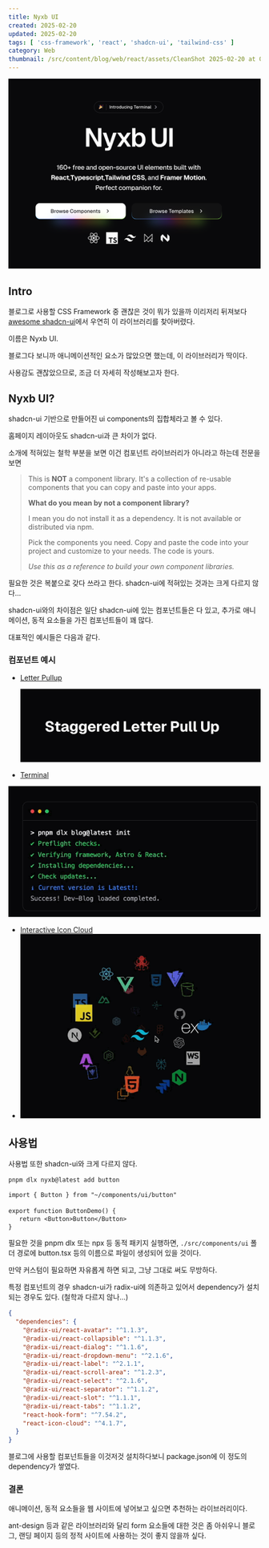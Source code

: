 ```yaml
---
title: Nyxb UI
created: 2025-02-20
updated: 2025-02-20
tags: [ 'css-framework', 'react', 'shadcn-ui', 'tailwind-css' ]
category: Web
thumbnail: /src/content/blog/web/react/assets/CleanShot 2025-02-20 at 03.33.38@2x.png
---
```




![CleanShot 2025-02-20 at 03.33.38@2x](./assets/CleanShot%202025-02-20%20at%2003.33.38@2x.png)

## Intro

블로그로 사용할 CSS Framework 중 괜찮은 것이 뭐가 있을까 이리저리 뒤져보다 [awesome shadcn-ui](!https://github.com/bytefer/awesome-shadcn-ui)에서 우연히 이 라이브러리를 찾아버렸다.    

이름은 Nyxb UI.  

블로그다 보니까 애니메이션적인 요소가 많았으면 했는데, 이 라이브러리가 딱이다.  

사용감도 괜찮았으므로, 조금 더 자세히 작성해보고자 한다.



## Nyxb UI?

shadcn-ui 기반으로 만들어진 ui components의 집합체라고 볼 수 있다.   

홈페이지 레이아웃도 shadcn-ui과 큰 차이가 없다.   

소개에 적혀있는 철학 부분을 보면 이건 컴포넌트 라이브러리가 아니라고 하는데 전문을 보면

> This is **NOT** a component library. It's a collection of re-usable components that you can copy and paste into your apps.
>
> **What do you mean by not a component library?**
>
> I mean you do not install it as a dependency. It is not available or distributed via npm.
>
> Pick the components you need. Copy and paste the code into your project and customize to your needs. The code is yours.
>
> *Use this as a reference to build your own component libraries.*

필요한 것은 복붙으로 갖다 쓰라고 한다. shadcn-ui에 적혀있는 것과는 크게 다르지 않다...

shadcn-ui와의 차이점은 일단 shadcn-ui에 있는 컴포넌트들은 다 있고, 추가로 애니메이션, 동적 요소들을 가진 컴포넌트들이 꽤 많다.

대표적인 예시들은 다음과 같다.

### 컴포넌트 예시

- [Letter Pullup](!https://nyxbui.design/docs/components/letter-pullup)

  ![CleanShot 2025-02-20 at 04.03.07](./assets/CleanShot%202025-02-20%20at%2004.03.07.gif)

- [Terminal](!https://nyxbui.design/docs/components/terminal) 

![CleanShot 2025-02-20 at 04.02.04](./assets/CleanShot%202025-02-20%20at%2004.02.04.gif)

- [Interactive Icon Cloud](!https://nyxbui.design/docs/components/icon-cloud)
- ![CleanShot 2025-02-20 at 03.58.17](./assets/CleanShot%202025-02-20%20at%2003.58.17.gif)

## 사용법

사용법 또한 shadcn-ui와 크게 다르지 않다.  

```shell title="terminal"
pnpm dlx nyxb@latest add button
```

```tsx title="ButtonDemo.tsx"
import { Button } from "~/components/ui/button"

export function ButtonDemo() {
   return <Button>Button</Button>
}
```

필요한 것을 pnpm dlx 또는 npx 등 동적 패키지 실행하면, `./src/components/ui` 폴더 경로에 button.tsx 등의 이름으로 파일이 생성되어 있을 것이다.  

만약 커스텀이 필요하면 자유롭게 하면 되고, 그냥 그대로 써도 무방하다.  

특정 컴포넌트의 경우 shadcn-ui가 radix-ui에 의존하고 있어서 dependency가 설치되는 경우도 있다.  (철학과 다르지 않나...)   

```json title="packge.json"
{
  "dependencies": {
    "@radix-ui/react-avatar": "^1.1.3",
    "@radix-ui/react-collapsible": "^1.1.3",
    "@radix-ui/react-dialog": "^1.1.6",
    "@radix-ui/react-dropdown-menu": "^2.1.6",
    "@radix-ui/react-label": "^2.1.1",
    "@radix-ui/react-scroll-area": "^1.2.3",
    "@radix-ui/react-select": "^2.1.6",
    "@radix-ui/react-separator": "^1.1.2",
    "@radix-ui/react-slot": "^1.1.1",
    "@radix-ui/react-tabs": "^1.1.2",
    "react-hook-form": "^7.54.2",
    "react-icon-cloud": "^4.1.7",
  }
}

```

블로그에 사용할 컴포넌트들을 이것저것 설치하다보니 package.json에 이 정도의 dependency가 쌓였다.



### 결론

애니메이션, 동적 요소들을 웹 사이트에 넣어보고 싶으면 추천하는 라이브러리이다.  

ant-design 등과 같은 라이브러리와 달리 form 요소들에 대한 것은 좀 아쉬우니 블로그, 랜딩 페이지 등의 정적 사이트에 사용하는 것이 좋지 않을까 싶다.

